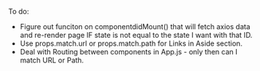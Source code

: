 To do:

- Figure out funciton on componentdidMount() that will fetch axios data and re-render page IF state is not equal to the state I want with that ID.
- Use props.match.url or props.match.path for Links in Aside section.
- Deal with Routing between components in App.js - only then can I match URL or Path.
